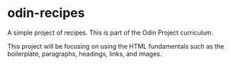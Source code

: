 # odin-recipes
A simple project of recipes. This is part of the Odin Project curriculum.

This project will be focusing on using the HTML fundamentals such as the boilerplate, paragraphs, headings, links, and images.
